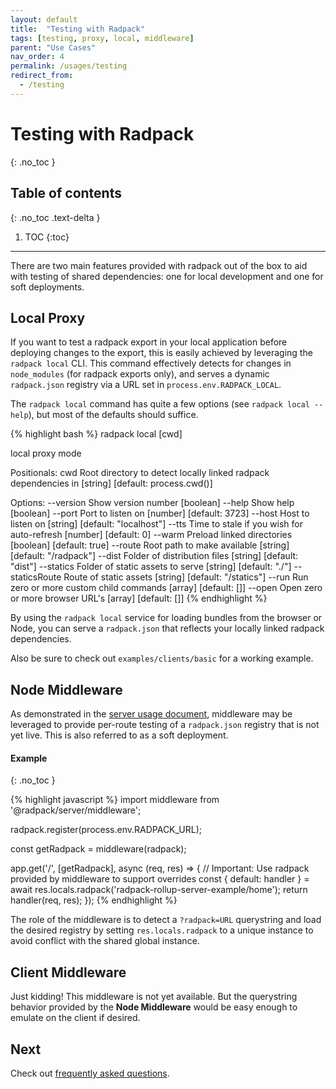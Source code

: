 ```yaml
---
layout: default
title:  "Testing with Radpack"
tags: [testing, proxy, local, middleware]
parent: "Use Cases"
nav_order: 4
permalink: /usages/testing
redirect_from:
  - /testing
---
```



# Testing with Radpack
{: .no_toc }

## Table of contents
{: .no_toc .text-delta }

1. TOC
{:toc}

---

There are two main features provided with radpack out of the box to aid with testing
of shared dependencies: one for local development and one for soft deployments.


## Local Proxy

If you want to test a radpack export in your local application before
deploying changes to the export, this is easily achieved by leveraging the `radpack local`
CLI. This command effectively detects for changes in `node_modules` (for radpack exports only),
and serves a dynamic `radpack.json` registry via a URL set in `process.env.RADPACK_LOCAL`.

The `radpack local` command has quite a few options (see `radpack local --help`), but most of the defaults should suffice.

{% highlight bash %}
radpack local [cwd]

local proxy mode

Positionals:
  cwd  Root directory to detect locally linked radpack dependencies in
                                    [string] [default: process.cwd()]

Options:
  --version       Show version number                                  [boolean]
  --help          Show help                                            [boolean]
  --port          Port to listen on                     [number] [default: 3723]
  --host          Host to listen on              [string] [default: "localhost"]
  --tts           Time to stale if you wish for auto-refresh
                                                           [number] [default: 0]
  --warm          Preload linked directories           [boolean] [default: true]
  --route         Root path to make available     [string] [default: "/radpack"]
  --dist          Folder of distribution files        [string] [default: "dist"]
  --statics       Folder of static assets to serve      [string] [default: "./"]
  --staticsRoute  Route of static assets          [string] [default: "/statics"]
  --run           Run zero or more custom child commands   [array] [default: []]
  --open          Open zero or more browser URL's          [array] [default: []]
{% endhighlight %}

By using the `radpack local` service for loading bundles from the browser or Node, you can serve a `radpack.json`
that reflects your locally linked radpack dependencies.

Also be sure to check out `examples/clients/basic` for a working example.



## Node Middleware

As demonstrated in the [server usage document]({{site.baseurl}}/server), middleware may be
leveraged to provide per-route testing of a `radpack.json` registry that is not
yet live. This is also referred to as a soft deployment.

#### Example
{: .no_toc }

{% highlight javascript %}
import middleware from '@radpack/server/middleware';

radpack.register(process.env.RADPACK_URL);

const getRadpack = middleware(radpack);

app.get('/', [getRadpack], async (req, res) => {
  // Important: Use radpack provided by middleware to support overrides
  const { default: handler } = await res.locals.radpack('radpack-rollup-server-example/home');
  return handler(req, res);
});
{% endhighlight %}

The role of the middleware is to detect a `?radpack=URL` querystring and load
the desired registry by setting `res.locals.radpack` to a unique instance to avoid
conflict with the shared global instance.



## Client Middleware

Just kidding! This middleware is not yet available. But the querystring behavior
provided by the **Node Middleware** would be easy enough to emulate on the client
if desired.


## Next

Check out [frequently asked questions]({{site.baseurl}}/more/faq).
